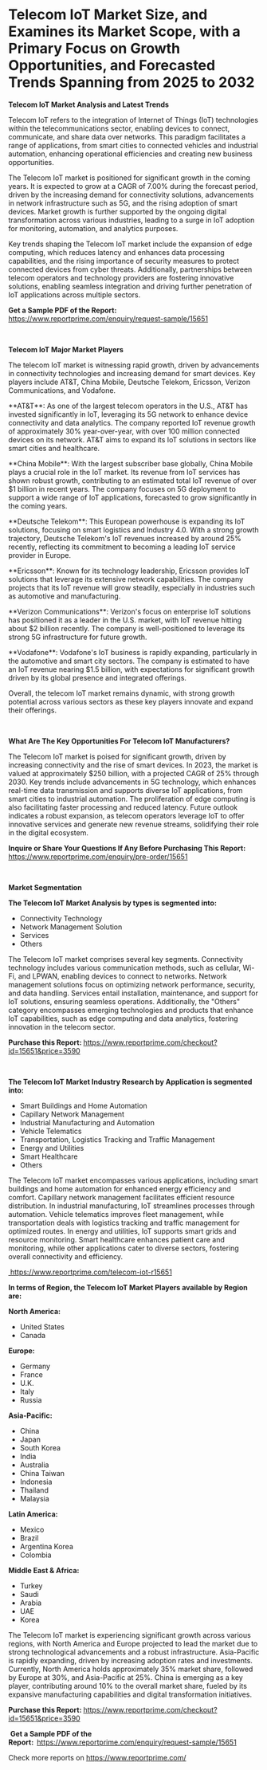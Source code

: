 <p><h1>Telecom IoT Market Size, and Examines its Market Scope, with a Primary Focus on Growth Opportunities, and Forecasted Trends Spanning from 2025 to 2032</h1></p><p><strong>Telecom IoT Market Analysis and Latest Trends</strong></p>
<p><p>Telecom IoT refers to the integration of Internet of Things (IoT) technologies within the telecommunications sector, enabling devices to connect, communicate, and share data over networks. This paradigm facilitates a range of applications, from smart cities to connected vehicles and industrial automation, enhancing operational efficiencies and creating new business opportunities.</p><p>The Telecom IoT market is positioned for significant growth in the coming years. It is expected to grow at a CAGR of 7.00% during the forecast period, driven by the increasing demand for connectivity solutions, advancements in network infrastructure such as 5G, and the rising adoption of smart devices. Market growth is further supported by the ongoing digital transformation across various industries, leading to a surge in IoT adoption for monitoring, automation, and analytics purposes.</p><p>Key trends shaping the Telecom IoT market include the expansion of edge computing, which reduces latency and enhances data processing capabilities, and the rising importance of security measures to protect connected devices from cyber threats. Additionally, partnerships between telecom operators and technology providers are fostering innovative solutions, enabling seamless integration and driving further penetration of IoT applications across multiple sectors.</p></p>
<p><strong>Get a Sample PDF of the Report:&nbsp;</strong> <a href="https://www.reportprime.com/enquiry/request-sample/15651?utm_campaign=2042&utm_medium=2&utm_source=Github&utm_content=ia&utm_term=20032025&utm_id=telecom-iot">https://www.reportprime.com/enquiry/request-sample/15651</a></p>
<p>&nbsp;</p>
<p><strong>Telecom IoT Major Market Players</strong></p>
<p><p>The telecom IoT market is witnessing rapid growth, driven by advancements in connectivity technologies and increasing demand for smart devices. Key players include AT&T, China Mobile, Deutsche Telekom, Ericsson, Verizon Communications, and Vodafone.</p><p>**AT&T**: As one of the largest telecom operators in the U.S., AT&T has invested significantly in IoT, leveraging its 5G network to enhance device connectivity and data analytics. The company reported IoT revenue growth of approximately 30% year-over-year, with over 100 million connected devices on its network. AT&T aims to expand its IoT solutions in sectors like smart cities and healthcare.</p><p>**China Mobile**: With the largest subscriber base globally, China Mobile plays a crucial role in the IoT market. Its revenue from IoT services has shown robust growth, contributing to an estimated total IoT revenue of over $1 billion in recent years. The company focuses on 5G deployment to support a wide range of IoT applications, forecasted to grow significantly in the coming years.</p><p>**Deutsche Telekom**: This European powerhouse is expanding its IoT solutions, focusing on smart logistics and Industry 4.0. With a strong growth trajectory, Deutsche Telekom's IoT revenues increased by around 25% recently, reflecting its commitment to becoming a leading IoT service provider in Europe.</p><p>**Ericsson**: Known for its technology leadership, Ericsson provides IoT solutions that leverage its extensive network capabilities. The company projects that its IoT revenue will grow steadily, especially in industries such as automotive and manufacturing.</p><p>**Verizon Communications**: Verizon's focus on enterprise IoT solutions has positioned it as a leader in the U.S. market, with IoT revenue hitting about $2 billion recently. The company is well-positioned to leverage its strong 5G infrastructure for future growth.</p><p>**Vodafone**: Vodafone's IoT business is rapidly expanding, particularly in the automotive and smart city sectors. The company is estimated to have an IoT revenue nearing $1.5 billion, with expectations for significant growth driven by its global presence and integrated offerings.</p><p>Overall, the telecom IoT market remains dynamic, with strong growth potential across various sectors as these key players innovate and expand their offerings.</p></p>
<p>&nbsp;</p>
<p><strong>What Are The Key Opportunities For Telecom IoT Manufacturers?</strong></p>
<p><p>The Telecom IoT market is poised for significant growth, driven by increasing connectivity and the rise of smart devices. In 2023, the market is valued at approximately $250 billion, with a projected CAGR of 25% through 2030. Key trends include advancements in 5G technology, which enhances real-time data transmission and supports diverse IoT applications, from smart cities to industrial automation. The proliferation of edge computing is also facilitating faster processing and reduced latency. Future outlook indicates a robust expansion, as telecom operators leverage IoT to offer innovative services and generate new revenue streams, solidifying their role in the digital ecosystem.</p></p>
<p><strong>Inquire or Share Your Questions If Any Before Purchasing This Report:</strong> <a href="https://www.reportprime.com/enquiry/pre-order/15651?utm_campaign=2042&utm_medium=2&utm_source=Github&utm_content=ia&utm_term=20032025&utm_id=telecom-iot">https://www.reportprime.com/enquiry/pre-order/15651</a></p>
<p>&nbsp;</p>
<p><strong>Market Segmentation</strong></p>
<p><strong>The Telecom IoT Market Analysis by types is segmented into:</strong></p>
<p><ul><li>Connectivity Technology</li><li>Network Management Solution</li><li>Services</li><li>Others</li></ul></p>
<p><p>The Telecom IoT market comprises several key segments. Connectivity technology includes various communication methods, such as cellular, Wi-Fi, and LPWAN, enabling devices to connect to networks. Network management solutions focus on optimizing network performance, security, and data handling. Services entail installation, maintenance, and support for IoT solutions, ensuring seamless operations. Additionally, the "Others" category encompasses emerging technologies and products that enhance IoT capabilities, such as edge computing and data analytics, fostering innovation in the telecom sector.</p></p>
<p><strong>Purchase this Report:&nbsp;</strong><a href="https://www.reportprime.com/checkout?id=15651&price=3590&utm_campaign=2042&utm_medium=2&utm_source=Github&utm_content=ia&utm_term=20032025&utm_id=telecom-iot">https://www.reportprime.com/checkout?id=15651&price=3590</a></p>
<p>&nbsp;</p>
<p><strong>The Telecom IoT Market Industry Research by Application is segmented into:</strong></p>
<p><ul><li>Smart Buildings and Home Automation</li><li>Capillary Network Management</li><li>Industrial Manufacturing and Automation</li><li>Vehicle Telematics</li><li>Transportation, Logistics Tracking and Traffic Management</li><li>Energy and Utilities</li><li>Smart Healthcare</li><li>Others</li></ul></p>
<p><p>The Telecom IoT market encompasses various applications, including smart buildings and home automation for enhanced energy efficiency and comfort. Capillary network management facilitates efficient resource distribution. In industrial manufacturing, IoT streamlines processes through automation. Vehicle telematics improves fleet management, while transportation deals with logistics tracking and traffic management for optimized routes. In energy and utilities, IoT supports smart grids and resource monitoring. Smart healthcare enhances patient care and monitoring, while other applications cater to diverse sectors, fostering overall connectivity and efficiency.</p></p>
<p><a href="https://www.reportprime.com/telecom-iot-r15651?utm_campaign=2042&utm_medium=2&utm_source=Github&utm_content=ia&utm_term=20032025&utm_id=telecom-iot">&nbsp;https://www.reportprime.com/telecom-iot-r15651</a></p>
<p><strong>In terms of Region, the Telecom IoT Market Players available by Region are:</strong></p>
<p>
    <p> <strong> North America: </strong>
        <ul>
            <li>United States</li>
            <li>Canada</li>
        </ul>
        </p> 
    <p> <strong> Europe: </strong>
        <ul>
            <li>Germany</li>
            <li>France</li>
            <li>U.K.</li>
            <li>Italy</li>
            <li>Russia</li>
        </ul>
        </p> 
    <p> <strong> Asia-Pacific: </strong>
        <ul>
            <li>China</li>
            <li>Japan</li>
            <li>South Korea</li>
            <li>India</li>
            <li>Australia</li>
            <li>China Taiwan</li>
            <li>Indonesia</li>
            <li>Thailand</li>
            <li>Malaysia</li>
        </ul>
        </p> 
    <p> <strong> Latin America: </strong>
        <ul>
            <li>Mexico</li>
            <li>Brazil</li>
            <li>Argentina Korea</li>
            <li>Colombia</li>
        </ul>
        </p> 
    <p> <strong> Middle East & Africa: </strong>
        <ul>
            <li>Turkey</li>
            <li>Saudi</li>
            <li>Arabia</li>
            <li>UAE</li>
            <li>Korea</li>
        </ul>
    </p>
    </p>
<p><p>The Telecom IoT market is experiencing significant growth across various regions, with North America and Europe projected to lead the market due to strong technological advancements and a robust infrastructure. Asia-Pacific is rapidly expanding, driven by increasing adoption rates and investments. Currently, North America holds approximately 35% market share, followed by Europe at 30%, and Asia-Pacific at 25%. China is emerging as a key player, contributing around 10% to the overall market share, fueled by its expansive manufacturing capabilities and digital transformation initiatives.</p></p>
<p><strong>Purchase this Report: </strong><a href="https://www.reportprime.com/checkout?id=15651&price=3590&utm_campaign=2042&utm_medium=2&utm_source=Github&utm_content=ia&utm_term=20032025&utm_id=telecom-iot">https://www.reportprime.com/checkout?id=15651&price=3590</a></p>
<p>&nbsp;<strong>Get a Sample PDF of the Report:&nbsp;&nbsp;</strong><a href="https://www.reportprime.com/enquiry/request-sample/15651?utm_campaign=2042&utm_medium=2&utm_source=Github&utm_content=ia&utm_term=20032025&utm_id=telecom-iot">https://www.reportprime.com/enquiry/request-sample/15651</a></p>
<p><strong></strong></p>
<p>Check more reports on <a href="https://www.reportprime.com/?utm_campaign=2042&utm_medium=2&utm_source=Github&utm_content=ia&utm_term=20032025&utm_id=telecom-iot">https://www.reportprime.com/</a></p>